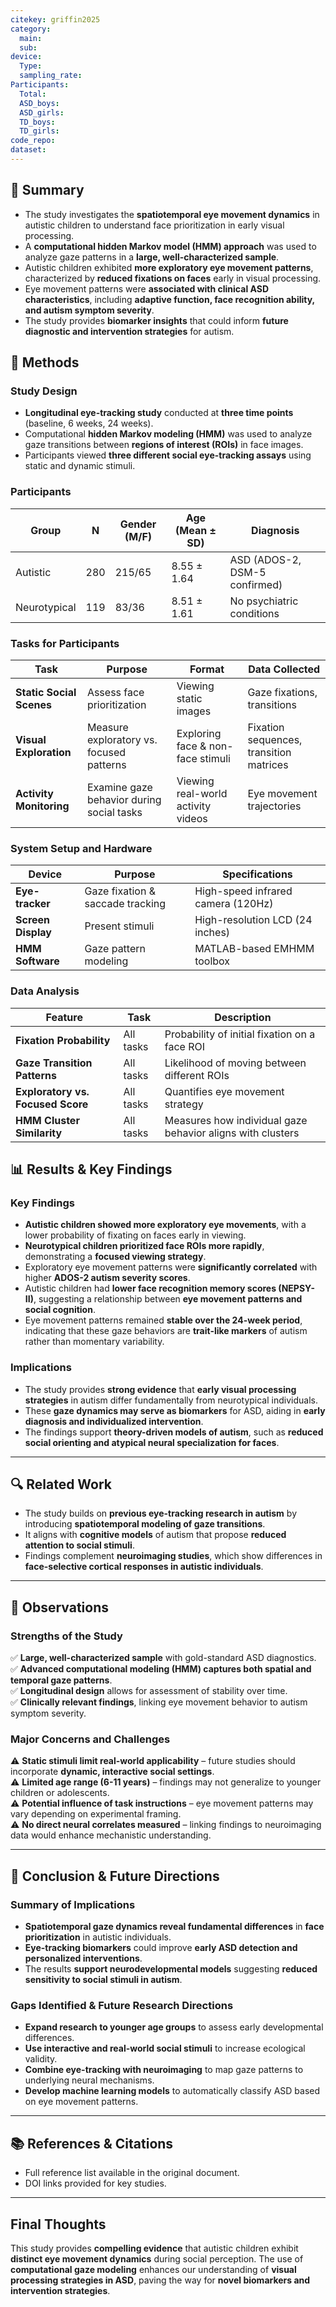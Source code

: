 ```yaml
---
citekey: griffin2025
category:
  main: 
  sub: 
device:
  Type: 
  sampling_rate: 
Participants:
  Total: 
  ASD_boys: 
  ASD_girls: 
  TD_boys: 
  TD_girls: 
code_repo: 
dataset:
---
```


## 📌 Summary

- The study investigates the **spatiotemporal eye movement dynamics** in autistic children to understand face prioritization in early visual processing.
- A **computational hidden Markov model (HMM) approach** was used to analyze gaze patterns in a **large, well-characterized sample**.
- Autistic children exhibited **more exploratory eye movement patterns**, characterized by **reduced fixations on faces** early in visual processing.
- Eye movement patterns were **associated with clinical ASD characteristics**, including **adaptive function, face recognition ability, and autism symptom severity**.
- The study provides **biomarker insights** that could inform **future diagnostic and intervention strategies** for autism.


## 🔬 Methods

### **Study Design**

- **Longitudinal eye-tracking study** conducted at **three time points** (baseline, 6 weeks, 24 weeks).
- Computational **hidden Markov modeling (HMM)** was used to analyze gaze transitions between **regions of interest (ROIs)** in face images.
- Participants viewed **three different social eye-tracking assays** using static and dynamic stimuli.

### **Participants**

|Group|N|Gender (M/F)|Age (Mean ± SD)|Diagnosis|
|---|---|---|---|---|
|Autistic|280|215/65|8.55 ± 1.64|ASD (ADOS-2, DSM-5 confirmed)|
|Neurotypical|119|83/36|8.51 ± 1.61|No psychiatric conditions|



### **Tasks for Participants**

|Task|Purpose|Format|Data Collected|
|---|---|---|---|
|**Static Social Scenes**|Assess face prioritization|Viewing static images|Gaze fixations, transitions|
|**Visual Exploration**|Measure exploratory vs. focused patterns|Exploring face & non-face stimuli|Fixation sequences, transition matrices|
|**Activity Monitoring**|Examine gaze behavior during social tasks|Viewing real-world activity videos|Eye movement trajectories|



### **System Setup and Hardware**

|Device|Purpose|Specifications|
|---|---|---|
|**Eye-tracker**|Gaze fixation & saccade tracking|High-speed infrared camera (120Hz)|
|**Screen Display**|Present stimuli|High-resolution LCD (24 inches)|
|**HMM Software**|Gaze pattern modeling|MATLAB-based EMHMM toolbox|



### **Data Analysis**

|Feature|Task|Description|
|---|---|---|
|**Fixation Probability**|All tasks|Probability of initial fixation on a face ROI|
|**Gaze Transition Patterns**|All tasks|Likelihood of moving between different ROIs|
|**Exploratory vs. Focused Score**|All tasks|Quantifies eye movement strategy|
|**HMM Cluster Similarity**|All tasks|Measures how individual gaze behavior aligns with clusters|


## 📊 Results & Key Findings

### **Key Findings**

- **Autistic children showed more exploratory eye movements**, with a lower probability of fixating on faces early in viewing.
- **Neurotypical children prioritized face ROIs more rapidly**, demonstrating a **focused viewing strategy**.
- Exploratory eye movement patterns were **significantly correlated** with higher **ADOS-2 autism severity scores**.
- Autistic children had **lower face recognition memory scores (NEPSY-II)**, suggesting a relationship between **eye movement patterns and social cognition**.
- Eye movement patterns remained **stable over the 24-week period**, indicating that these gaze behaviors are **trait-like markers** of autism rather than momentary variability.

### **Implications**

- The study provides **strong evidence** that **early visual processing strategies** in autism differ fundamentally from neurotypical individuals.
- These **gaze dynamics may serve as biomarkers** for ASD, aiding in **early diagnosis and individualized intervention**.
- The findings support **theory-driven models of autism**, such as **reduced social orienting and atypical neural specialization for faces**.

---

## 🔍 Related Work

- The study builds on **previous eye-tracking research in autism** by introducing **spatiotemporal modeling of gaze transitions**.
- It aligns with **cognitive models** of autism that propose **reduced attention to social stimuli**.
- Findings complement **neuroimaging studies**, which show differences in **face-selective cortical responses in autistic individuals**.

---

## 📝 Observations

### **Strengths of the Study**

✅ **Large, well-characterized sample** with gold-standard ASD diagnostics.  
✅ **Advanced computational modeling (HMM) captures both spatial and temporal gaze patterns**.  
✅ **Longitudinal design** allows for assessment of stability over time.  
✅ **Clinically relevant findings**, linking eye movement behavior to autism symptom severity.

### **Major Concerns and Challenges**

⚠️ **Static stimuli limit real-world applicability** – future studies should incorporate **dynamic, interactive social settings**.  
⚠️ **Limited age range (6-11 years)** – findings may not generalize to younger children or adolescents.  
⚠️ **Potential influence of task instructions** – eye movement patterns may vary depending on experimental framing.  
⚠️ **No direct neural correlates measured** – linking findings to neuroimaging data would enhance mechanistic understanding.

---

## 🚀 Conclusion & Future Directions

### **Summary of Implications**

- **Spatiotemporal gaze dynamics reveal fundamental differences** in **face prioritization** in autistic individuals.
- **Eye-tracking biomarkers** could improve **early ASD detection and personalized interventions**.
- The results **support neurodevelopmental models** suggesting **reduced sensitivity to social stimuli in autism**.

### **Gaps Identified & Future Research Directions**

- **Expand research to younger age groups** to assess early developmental differences.
- **Use interactive and real-world social stimuli** to increase ecological validity.
- **Combine eye-tracking with neuroimaging** to map gaze patterns to underlying neural mechanisms.
- **Develop machine learning models** to automatically classify ASD based on eye movement patterns.

---

## 📚 References & Citations

- Full reference list available in the original document.
- DOI links provided for key studies.

---

## **Final Thoughts**

This study provides **compelling evidence** that autistic children exhibit **distinct eye movement dynamics** during social perception. The use of **computational gaze modeling** enhances our understanding of **visual processing strategies in ASD**, paving the way for **novel biomarkers and intervention strategies**.